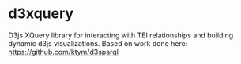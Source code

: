 # d3xquery
D3js XQuery library for interacting with TEI relationships and building dynamic d3js visualizations. Based on work done here: https://github.com/ktym/d3sparql
